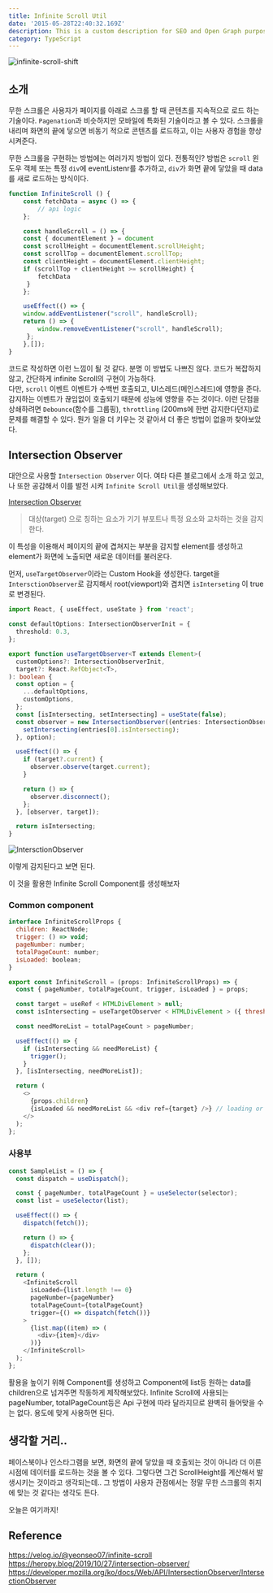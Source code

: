 ```yaml
---
title: Infinite Scroll Util
date: '2015-05-28T22:40:32.169Z'
description: This is a custom description for SEO and Open Graph purposes, rather than the default generated excerpt. Simply add a description field to the frontmatter.
category: TypeScript
---
```


![infinite-scroll-shift](../assets/infinite-scroll-shift.png)

## 소개

무한 스크롤은 사용자가 페이지를 아래로 스크롤 할 때 콘텐츠를 지속적으로 로드 하는 기술이다. `Pagenation`과 비슷하지만 모바일에 특화된 기술이라고 볼 수 있다.
스크롤을 내리며 화면의 끝에 닿으면 비동기 적으로 콘텐츠를 로드하고, 이는 사용자 경험을 향상시켜준다.

무한 스크롤을 구현하는 방법에는 여러가지 방법이 있다. 전통적인? 방법은 `scroll` 윈도우 객체 또는 특정 `div`에 eventListenr를 추가하고, `div`가 화면 끝에 닿았을 때 data를 새로 로드하는 방식이다.

```JavaScript
function InfiniteScroll () {
    const fetchData = async () => {
        // api logic
    };

    const handleScroll = () => {
    const { documentElement } = document
    const scrollHeight = documentElement.scrollHeight;
    const scrollTop = documentElement.scrollTop;
    const clientHeight = documentElement.clientHeight;
    if (scrollTop + clientHeight >= scrollHeight) {
        fetchData
     }
    };

    useEffect(() => {
    window.addEventListener("scroll", handleScroll);
    return () => {
        window.removeEventListener("scroll", handleScroll);
     };
    },[]);
}
```

코드로 작성하면 이런 느낌이 될 것 같다.
분명 이 방법도 나쁘진 않다. 코드가 복잡하지 않고, 간단하게 infinite Scroll의 구현이 가능하다. <br/>
다만, `scroll` 이벤트 이벤트가 수백번 호출되고, UI스레드(메인스레드)에 영향을 준다. 감지하는 이벤트가 끊임없이 호출되기 때문에 성능에 영향을 주는 것이다.
이런 단점을 상쇄하려면 `Debounce`(함수를 그룹핑), `throttling` (200ms에 한번 감지한다던지)로 문제를 해결할 수 있다. 뭔가 일을 더 키우는 것 같아서 더 좋은 방법이 없을까 찾아보았다.

## Intersection Observer

대안으로 사용할 `Intersection Observer` 이다. 여타 다른 블로그에서 소개 하고 있고, 나 또한 공감해서 이를 발전 시켜 `Infinite Scroll Util`을 생성해보았다.

[Intersection Observer](https://developer.mozilla.org/ko/docs/Web/API/IntersectionObserver/IntersectionObserver)

<blockquote>
 <p> 대상(target) 으로 칭하는 요소가 기기 뷰포트나 특정 요소와 교차하는 것을 감지한다.</p>
 </blockquote>

이 특성을 이용해서 페이지의 끝에 겹쳐지는 부분을 감지할 element를 생성하고 element가 화면에 노출되면 새로운 데이터를 불러온다.

먼저, `useTargetObserver`이라는 Custom Hook을 생성한다. target을 `IntersctionObserver`로 감지해서 root(viewport)와 겹치면 `isInterseting` 이 true로 변경된다.

```typescript
import React, { useEffect, useState } from 'react';

const defaultOptions: IntersectionObserverInit = {
  threshold: 0.3,
};

export function useTargetObserver<T extends Element>(
  customOptions?: IntersectionObserverInit,
  target?: React.RefObject<T>,
): boolean {
  const option = {
    ...defaultOptions,
    customOptions,
  };
  const [isIntersecting, setIntersecting] = useState(false);
  const observer = new IntersectionObserver((entries: IntersectionObserverEntry[]) => {
    setIntersecting(entries[0].isIntersecting);
  }, option);

  useEffect(() => {
    if (target?.current) {
      observer.observe(target.current);
    }

    return () => {
      observer.disconnect();
    };
  }, [observer, target]);

  return isIntersecting;
}
```

![IntersctionObserver](../assets/IntersctionObserver.png)

이렇게 감지된다고 보면 된다.

이 것을 활용한 Infinite Scroll Component를 생성해보자

### Common component

```javascript
interface InfiniteScrollProps {
  children: ReactNode;
  trigger: () => void;
  pageNumber: number;
  totalPageCount: number;
  isLoaded: boolean;
}

export const InfiniteScroll = (props: InfiniteScrollProps) => {
  const { pageNumber, totalPageCount, trigger, isLoaded } = props;

  const target = useRef < HTMLDivElement > null;
  const isIntersecting = useTargetObserver < HTMLDivElement > ({ threshold: 1 }, target);

  const needMoreList = totalPageCount > pageNumber;

  useEffect(() => {
    if (isIntersecting && needMoreList) {
      trigger();
    }
  }, [isIntersecting, needMoreList]);

  return (
    <>
      {props.children}
      {isLoaded && needMoreList && <div ref={target} />} // loading or bottom element
    </>
  );
};
```

### 사용부

```javascript
const SampleList = () => {
  const dispatch = useDispatch();

  const { pageNumber, totalPageCount } = useSelector(selector);
  const list = useSelector(list);

  useEffect(() => {
    dispatch(fetch());

    return () => {
      dispatch(clear());
    };
  }, []);

  return (
    <InfiniteScroll
      isLoaded={list.length !== 0}
      pageNumber={pageNumber}
      totalPageCount={totalPageCount}
      trigger={() => dispatch(fetch())}
    >
      {list.map((item) => (
        <div>{item}</div>
      ))}
    </InfiniteScroll>
  );
};
```

활용을 높이기 위해 Component를 생성하고 Component에 list등 원하는 data를 children으로 넘겨주면 작동하게 제작해보았다.
Infinite Scroll에 사용되는 pageNumber, totalPageCount등은 Api 구현에 따라 달라지므로 완벽히 들어맞을 수는 없다. 용도에 맞게 사용하면 된다.

## 생각할 거리..

페이스북이나 인스타그램을 보면, 화면의 끝에 닿았을 때 호출되는 것이 아니라 더 이른 시점에 데이터를 로드하는 것을 볼 수 있다. 그렇다면 그건 ScrollHeight를 계산해서 발생시키는 것이라고 생각되는데..
그 방법이 사용자 관점에서는 정말 무한 스크롤의 취지에 맞는 것 같다는 생각도 든다.

오늘은 여기까지!

## Reference

https://velog.io/@yeonseo07/infinite-scroll
https://heropy.blog/2019/10/27/intersection-observer/
https://developer.mozilla.org/ko/docs/Web/API/IntersectionObserver/IntersectionObserver
